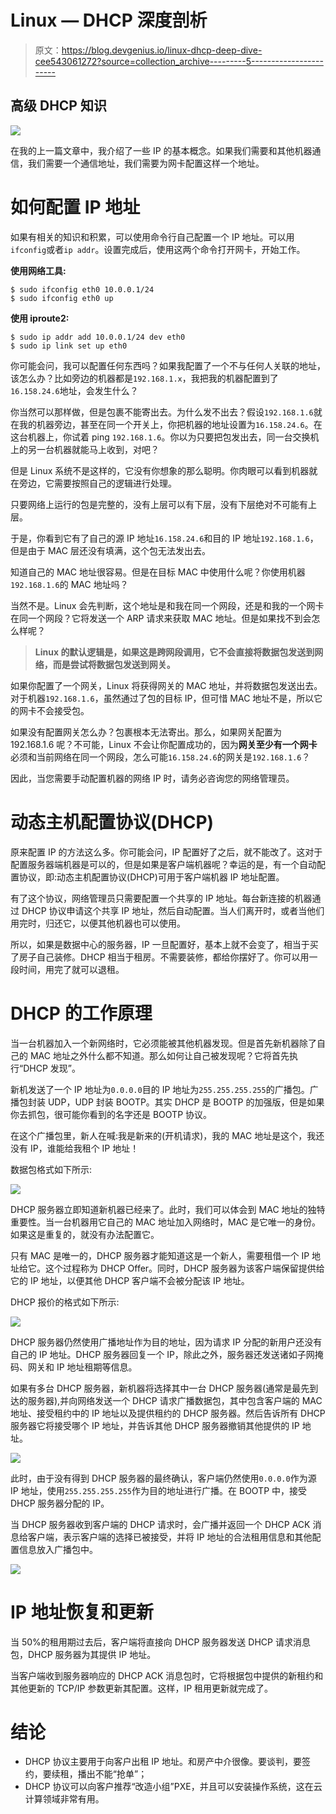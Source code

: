 # Linux — DHCP 深度剖析

> 原文：<https://blog.devgenius.io/linux-dhcp-deep-dive-cee543061272?source=collection_archive---------5----------------------->

## 高级 DHCP 知识

![](img/3a9aecd8104f2200c493235278b9a950.png)

在我的上一篇文章中，我介绍了一些 IP 的基本概念。如果我们需要和其他机器通信，我们需要一个通信地址，我们需要为网卡配置这样一个地址。

# 如何配置 IP 地址

如果有相关的知识和积累，可以使用命令行自己配置一个 IP 地址。可以用`ifconfig`或者`ip addr`。设置完成后，使用这两个命令打开网卡，开始工作。

**使用网络工具:**

```
$ sudo ifconfig eth0 10.0.0.1/24
$ sudo ifconfig eth0 up
```

**使用 iproute2:**

```
$ sudo ip addr add 10.0.0.1/24 dev eth0
$ sudo ip link set up eth0
```

你可能会问，我可以配置任何东西吗？如果我配置了一个不与任何人关联的地址，该怎么办？比如旁边的机器都是`192.168.1.x`，我把我的机器配置到了`16.158.24.6`地址，会发生什么？

你当然可以那样做，但是包裹不能寄出去。为什么发不出去？假设`192.168.1.6`就在我的机器旁边，甚至在同一个开关上，你把机器的地址设置为`16.158.24.6`。在这台机器上，你试着 ping `192.168.1.6`。你以为只要把包发出去，同一台交换机上的另一台机器就能马上收到，对吧？

但是 Linux 系统不是这样的，它没有你想象的那么聪明。你肉眼可以看到机器就在旁边，它需要按照自己的逻辑进行处理。

只要网络上运行的包是完整的，没有上层可以有下层，没有下层绝对不可能有上层。

于是，你看到它有了自己的源 IP 地址`16.158.24.6`和目的 IP 地址`192.168.1.6`，但是由于 MAC 层还没有填满，这个包无法发出去。

知道自己的 MAC 地址很容易。但是在目标 MAC 中使用什么呢？你使用机器`192.168.1.6`的 MAC 地址吗？

当然不是。Linux 会先判断，这个地址是和我在同一个网段，还是和我的一个网卡在同一个网段？它将发送一个 ARP 请求来获取 MAC 地址。但是如果找不到会怎么样呢？

> **Linux 的默认逻辑是，如果这是跨网段调用，它不会直接将数据包发送到网络，而是尝试将数据包发送到网关。**

如果你配置了一个网关，Linux 将获得网关的 MAC 地址，并将数据包发送出去。对于机器`192.168.1.6`，虽然通过了包的目标 IP，但可惜 MAC 地址不是，所以它的网卡不会接受包。

如果没有配置网关怎么办？包裹根本无法寄出。那么，如果网关配置为 192.168.1.6 呢？不可能，Linux 不会让你配置成功的，因为**网关至少有一个网卡**必须和当前网络在同一个网段，怎么可能`16.158.24.6`的网关是`192.168.1.6`？

因此，当您需要手动配置机器的网络 IP 时，请务必咨询您的网络管理员。

# 动态主机配置协议(DHCP)

原来配置 IP 的方法这么多。你可能会问，IP 配置好了之后，就不能改了。这对于配置服务器端机器是可以的，但是如果是客户端机器呢？幸运的是，有一个自动配置协议，即:动态主机配置协议(DHCP)可用于客户端机器 IP 地址配置。

有了这个协议，网络管理员只需要配置一个共享的 IP 地址。每台新连接的机器通过 DHCP 协议申请这个共享 IP 地址，然后自动配置。当人们离开时，或者当他们用完时，归还它，以便其他机器也可以使用。

所以，如果是数据中心的服务器，IP 一旦配置好，基本上就不会变了，相当于买了房子自己装修。DHCP 相当于租房。不需要装修，都给你摆好了。你可以用一段时间，用完了就可以退租。

# DHCP 的工作原理

当一台机器加入一个新网络时，它必须能被其他机器发现。但是首先新机器除了自己的 MAC 地址之外什么都不知道。那么如何让自己被发现呢？它将首先执行“DHCP 发现”。

新机发送了一个 IP 地址为`0.0.0.0`目的 IP 地址为`255.255.255.255`的广播包。广播包封装 UDP，UDP 封装 BOOTP。其实 DHCP 是 BOOTP 的加强版，但是如果你去抓包，很可能你看到的名字还是 BOOTP 协议。

在这个广播包里，新人在喊:我是新来的(开机请求)，我的 MAC 地址是这个，我还没有 IP，谁能给我租个 IP 地址！

数据包格式如下所示:

![](img/98cf70771e383757b36f1c4e437ec736.png)

DHCP 服务器立即知道新机器已经来了。此时，我们可以体会到 MAC 地址的独特重要性。当一台机器用它自己的 MAC 地址加入网络时，MAC 是它唯一的身份。如果这是重复的，就没有办法配置它。

只有 MAC 是唯一的，DHCP 服务器才能知道这是一个新人，需要租借一个 IP 地址给它。这个过程称为 DHCP Offer。同时，DHCP 服务器为该客户端保留提供给它的 IP 地址，以便其他 DHCP 客户端不会被分配该 IP 地址。

DHCP 报价的格式如下所示:

![](img/19c16d942a2fd42665db4398db1ef680.png)

DHCP 服务器仍然使用广播地址作为目的地址，因为请求 IP 分配的新用户还没有自己的 IP 地址。DHCP 服务器回复一个 IP，除此之外，服务器还发送诸如子网掩码、网关和 IP 地址租期等信息。

如果有多台 DHCP 服务器，新机器将选择其中一台 DHCP 服务器(通常是最先到达的服务器),并向网络发送一个 DHCP 请求广播数据包，其中包含客户端的 MAC 地址、接受租约中的 IP 地址以及提供租约的 DHCP 服务器。然后告诉所有 DHCP 服务器它将接受哪个 IP 地址，并告诉其他 DHCP 服务器撤销其他提供的 IP 地址。

![](img/6ccc02b9daa16dbd65cf516452de8f89.png)

此时，由于没有得到 DHCP 服务器的最终确认，客户端仍然使用`0.0.0.0`作为源 IP 地址，使用`255.255.255.255`作为目的地址进行广播。在 BOOTP 中，接受 DHCP 服务器分配的 IP。

当 DHCP 服务器收到客户端的 DHCP 请求时，会广播并返回一个 DHCP ACK 消息给客户端，表示客户端的选择已被接受，并将 IP 地址的合法租用信息和其他配置信息放入广播包中。

![](img/5c908fbff18b49c8f3c6a020deda22b7.png)

# IP 地址恢复和更新

当 50%的租用期过去后，客户端将直接向 DHCP 服务器发送 DHCP 请求消息包，DHCP 服务器为其提供 IP 地址。

当客户端收到服务器响应的 DHCP ACK 消息包时，它将根据包中提供的新租约和其他更新的 TCP/IP 参数更新其配置。这样，IP 租用更新就完成了。

# 结论

*   DHCP 协议主要用于向客户出租 IP 地址。和房产中介很像。要谈判，要签约，要续租，播出不能“抢单”；
*   DHCP 协议可以向客户推荐“改造小组”PXE，并且可以安装操作系统，这在云计算领域非常有用。